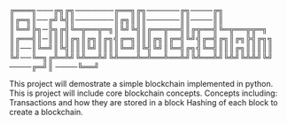 
╔═══╗───╔╗╔╗───────╔══╗╔╗──────╔╗────╔╗
║╔═╗║──╔╝╚╣║───────║╔╗║║║──────║║────║║
║╚═╝╠╗─╠╗╔╣╚═╦══╦═╗║╚╝╚╣║╔══╦══╣║╔╦══╣╚═╦══╦╦═╗
║╔══╣║─║║║║╔╗║╔╗║╔╗╣╔═╗║║║╔╗║╔═╣╚╝╣╔═╣╔╗║╔╗╠╣╔╗╗
║║──║╚═╝║╚╣║║║╚╝║║║║╚═╝║╚╣╚╝║╚═╣╔╗╣╚═╣║║║╔╗║║║║║
╚╝──╚═╗╔╩═╩╝╚╩══╩╝╚╩═══╩═╩══╩══╩╝╚╩══╩╝╚╩╝╚╩╩╝╚╝
────╔═╝║
────╚══╝

This project will demostrate a simple blockchain implemented in python.
This is project will include core blockchain concepts. 
Concepts including:
Transactions and how they are stored in a block
Hashing of each block to create a blockchain.
